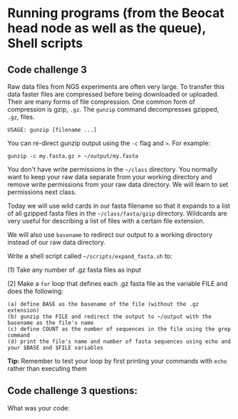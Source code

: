 Running programs (from the Beocat head node as well as the queue), Shell scripts
================================================================================

## Code challenge 3

Raw data files from NGS experiments are often very large. To transfer this data faster files are compressed before being downloaded or uploaded. Their are many forms of file compression. One common form of compression is gzip, `.gz`. The `gunzip` command decompresses gzipped, `.gz`, files.

    USAGE: gunzip [filename ...]

You can re-direct gunzip output using the `-c` flag and `>`. For example:

```
gunzip -c my.fasta.gz > ~/output/my.fasta
```

You don't have write permissions in the `~/class` directory. You normally want to keep your raw data separate from your working directory and remove write permissions from your raw data directory. We will learn to set permissions next class.

Today we will use wild cards in our fasta filename so that it expands to a list of all gzipped fasta files in the `~/class/fasta/gzip` directory. Wildcards are very useful for describing a list of files with a certain file extension. 

We will also use `basename` to redirect our output to a working directory instead of our raw data directory.
 
Write a shell script called `~/scripts/expand_fasta.sh` to:

(1) Take any number of .gz fasta files as input

(2) Make a `for` loop that defines each .gz fasta file as the variable FILE and does the following:
    
    (a) define BASE as the basename of the file (without the .gz extension)
    (b) gunzip the FILE and redirect the output to ~/output with the basename as the file's name
    (c) define COUNT as the number of sequences in the file using the grep command
    (d) print the file's name and number of fasta sequences using echo and your $BASE and $FILE variables


**Tip:** Remember to test your loop by first printing your commands with `echo` rather than executing them
 
## Code challenge 3 questions:

What was your code:

 
